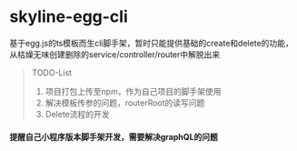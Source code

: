 # skyline-egg-cli
基于egg.js的ts模板而生cli脚手架，暂时只能提供基础的create和delete的功能，从枯燥无味创建删除的service/controller/router中解脱出来

> TODO-List
> 1. 项目打包上传至npm，作为自己项目的脚手架使用
> 2. 解决模板传参的问题，routerRoot的读写问题
> 3. Delete流程的开发

#### 提醒自己小程序版本脚手架开发，需要解决graphQL的问题
